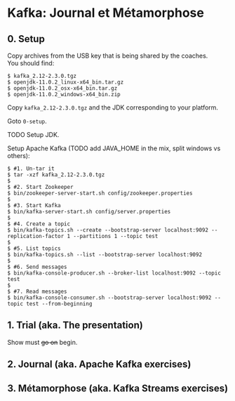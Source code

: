 # Kafka: Journal et Métamorphose

## 0. Setup

Copy archives from the USB key that is being shared by the coaches.  
You should find:

    $ kafka_2.12-2.3.0.tgz
    $ openjdk-11.0.2_linux-x64_bin.tar.gz
    $ openjdk-11.0.2_osx-x64_bin.tar.gz
    $ openjdk-11.0.2_windows-x64_bin.zip

Copy `kafka_2.12-2.3.0.tgz` and the JDK corresponding to your platform.

Goto `0-setup`.

TODO Setup JDK.

Setup Apache Kafka (TODO add JAVA_HOME in the mix, split windows vs others):

    $ #1. Un-tar it
    $ tar -xzf kafka_2.12-2.3.0.tgz
    $
    $ #2. Start Zookeeper
    $ bin/zookeeper-server-start.sh config/zookeeper.properties
    $
    $ #3. Start Kafka
    $ bin/kafka-server-start.sh config/server.properties
    $
    $ #4. Create a topic
    $ bin/kafka-topics.sh --create --bootstrap-server localhost:9092 --replication-factor 1 --partitions 1 --topic test
    $
    $ #5. List topics
    $ bin/kafka-topics.sh --list --bootstrap-server localhost:9092
    $
    $ #6. Send messages
    $ bin/kafka-console-producer.sh --broker-list localhost:9092 --topic test
    $
    $ #7. Read messages
    $ bin/kafka-console-consumer.sh --bootstrap-server localhost:9092 --topic test --from-beginning

## 1. Trial (aka. The presentation)

Show must ~~go on~~ begin.

## 2. Journal (aka. Apache Kafka exercises)

## 3. Métamorphose (aka. Kafka Streams exercises)
